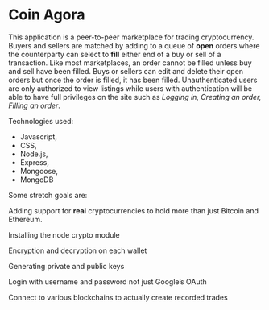# Coin Agora



This application is a peer-to-peer marketplace for trading cryptocurrency. Buyers and sellers are matched by adding to a queue of **open** orders where the counterparty can select to **fill** either end of a buy or sell of a transaction. Like most marketplaces, an order cannot be filled unless buy and sell have been filled. Buys or sellers can edit and delete their open orders but once the order is filled, it has been filled. Unauthenticated users are only authorized to view listings while users with authentication will be able to have full privileges on the site such as _Logging in, Creating an order, Filling an order_.


Technologies used: 

 - Javascript,
 - CSS,
 - Node.js,  
 - Express,  
 - Mongoose,  
 - MongoDB

Some stretch goals are:

Adding support for **real** cryptocurrencies to hold more than just Bitcoin and Ethereum.

Installing the node crypto module

Encryption and decryption on each wallet

Generating private and public keys

Login with username and password not just Google’s OAuth

Connect to various blockchains to actually create recorded trades
